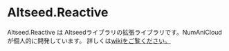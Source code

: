 ﻿# Altseed.Reactive

Altseed.Reactive は Altseedライブラリの拡張ライブラリです。NumAniCloudが個人的に開発しています。
詳しくは[wikiをご覧ください。](https://github.com/NumAniCloud/Altseed.Reactive/wiki)
